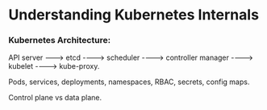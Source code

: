 # Understanding Kubernetes Internals

### Kubernetes Architecture: 
API server ---> etcd ----> scheduler ----> controller manager ----> kubelet ----> kube-proxy.

Pods, services, deployments, namespaces, RBAC, secrets, config maps.

Control plane vs data plane.